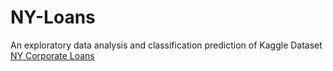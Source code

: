 # NY-Loans
An exploratory data analysis and classification prediction of Kaggle Dataset [NY Corporate Loans](https://www.kaggle.com/theforcecoder/new-york-city-corporate-loans)
